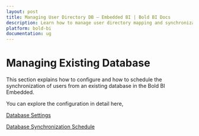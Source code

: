 ```yaml
---
layout: post
title: Managing User Directory DB – Embedded BI | Bold BI Docs
description: Learn how to manage user directory mapping and synchronization with existing database in Bold BI Embedded.
platform: bold-bi
documentation: ug
---
```


# Managing Existing Database

This section explains how to configure and how to schedule the synchronization of users from an existing database in the Bold BI Embedded.

You can explore the configuration in detail here,

[Database Settings](/site-administration/user-directory-settings/existing-database/database-settings/)

[Database Synchronization Schedule](/site-administration/user-directory-settings/existing-database/imported-database-users-synchronization-schedule/)